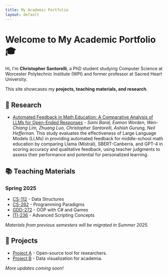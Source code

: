 ```yaml
---
title: My Academic Portfolio
layout: default
---
```


# Welcome to My Academic Portfolio 🎓

Hi, I'm **Christopher Santorelli**, a PhD student studying Computer Science at Worcester Polytechnic Institute (WPI) and former professor at Sacred Heart University.  

This site showcases my **projects, teaching materials, and research**.

## 🔬 Research
- [Automated Feedback in Math Education: A Comparative Analysis of LLMs for Open-Ended Responses](https://arxiv.org/abs/2411.08910v1) - *Sami Baral, Eamon Worden, Wen-Chiang Lim, Zhuang Luo, Christopher Santorelli, Ashish Gurung, Neil Heffernan.* This study evaluates the effectiveness of Large Language Models (LLMs) in providing automated feedback for middle-school math education by comparing Llama (Mistral), SBERT-Canberra, and GPT-4 in scoring accuracy and qualitative feedback, using teacher judgments to assess their performance and potential for personalized learning.


## 📚 Teaching Materials
### Spring 2025
- [CS-112](/course_materials/cs112datastructures.md) - Data Structures
- [CS-262](#) - Programming Paradigms
- [GDD-272](#) - OOP with C# and Games
- [ITI-236](#) - Advanced Scripting Concepts

*Materials from previous semesters will be migrated in Summer 2025.*

## 🚀 Projects
- [Project A](#) - Open-source tool for researchers.
- [Project B](#) - Data visualization for academia.

*More updates coming soon!*

